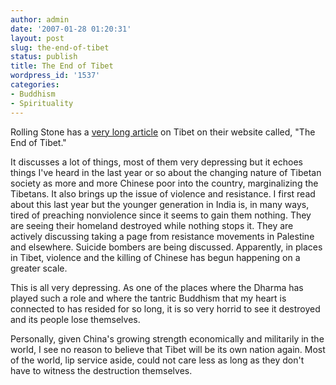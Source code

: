 ```yaml
---
author: admin
date: '2007-01-28 01:20:31'
layout: post
slug: the-end-of-tibet
status: publish
title: The End of Tibet
wordpress_id: '1537'
categories:
- Buddhism
- Spirituality
---
```

Rolling Stone has a <a href="http://www.rollingstone.com/news/story/13247913/the_end_of_tibet">very long article</a> on Tibet on their website called, "The End of Tibet."

It discusses a lot of things, most of them very depressing but it echoes things I've heard in the last year or so about the changing nature of Tibetan society as more and more Chinese poor into the country, marginalizing the Tibetans. It also brings up the issue of violence and resistance. I first read about this last year but the younger generation in India is, in many ways, tired of preaching nonviolence since it seems to gain them nothing. They are seeing their homeland destroyed while nothing stops it. They are actively discussing taking a page from resistance movements in Palestine and elsewhere. Suicide bombers are being discussed. Apparently, in places in Tibet, violence and the killing of Chinese has begun happening on a greater scale.

This is all very depressing. As one of the places where the Dharma has played such a role and where the tantric Buddhism that my heart is connected to has resided for so long, it is so very horrid to see it destroyed and its people lose themselves.

Personally, given China's growing strength economically and militarily in the world, I see no reason to believe that Tibet will be its own nation again. Most of the world, lip service aside, could not care less as long as they don't have to witness the destruction themselves.
